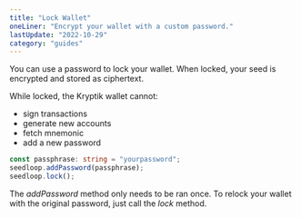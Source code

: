 ```yaml
---
title: "Lock Wallet"
oneLiner: "Encrypt your wallet with a custom password."
lastUpdate: "2022-10-29"
category: "guides"
---
```


You can use a password to lock your wallet. When locked, your seed is encrypted and stored as ciphertext.

While locked, the Kryptik wallet cannot:

- sign transactions
- generate new accounts
- fetch mnemonic
- add a new password

```typescript
const passphrase: string = "yourpassword";
seedloop.addPassword(passphrase);
seedloop.lock();
```

The _addPassword_ method only needs to be ran once. To relock your wallet with the original password, just call the _lock_ method.
